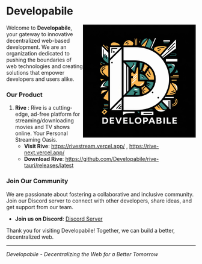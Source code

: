 # Developabile

<img width="300" align="right" alt="coder.gif" src="../static/logo.jpeg" />
<p aling="left" width="40">

Welcome to **Developabile**, your gateway to innovative decentralized web-based development. We are an organization dedicated to pushing the boundaries of web technologies and creating solutions that empower developers and users alike.

### Our Product

1.  **Rive** : Rive is a cutting-edge, ad-free platform for streaming/downloading movies and TV shows online. Your Personal Streaming Oasis.
    - **Visit Rive**: https://rivestream.vercel.app/ , https://rive-next.vercel.app/
    - **Download Rive**: https://github.com/Developabile/rive-tauri/releases/latest

### Join Our Community

We are passionate about fostering a collaborative and inclusive community. Join our Discord server to connect with other developers, share ideas, and get support from our team.

- **Join us on Discord**: [Discord Server](https://discord.gg/6xJmJja8fV)

Thank you for visiting Developabile! Together, we can build a better, decentralized web.

---

_Developabile - Decentralizing the Web for a Better Tomorrow_

</p>
